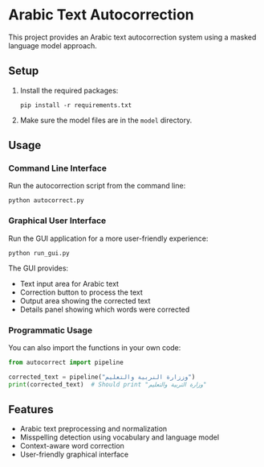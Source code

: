 # Arabic Text Autocorrection

This project provides an Arabic text autocorrection system using a masked language model approach.

## Setup

1. Install the required packages:
   ```
   pip install -r requirements.txt
   ```

2. Make sure the model files are in the `model` directory.

## Usage

### Command Line Interface
Run the autocorrection script from the command line:
```
python autocorrect.py
```

### Graphical User Interface
Run the GUI application for a more user-friendly experience:
```
python run_gui.py
```

The GUI provides:
- Text input area for Arabic text
- Correction button to process the text
- Output area showing the corrected text
- Details panel showing which words were corrected

### Programmatic Usage
You can also import the functions in your own code:
```python
from autocorrect import pipeline

corrected_text = pipeline("وززارة النربية والتعليم")
print(corrected_text)  # Should print "وزارة التربية والتعليم"
```

## Features

- Arabic text preprocessing and normalization
- Misspelling detection using vocabulary and language model
- Context-aware word correction
- User-friendly graphical interface